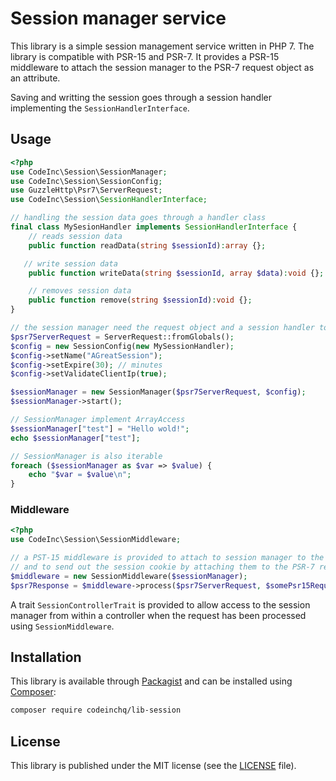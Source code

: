 # Session manager service
This library is a simple session management service written in PHP 7. The library is compatible with PSR-15 and PSR-7. It provides a PSR-15 middleware to attach the session manager to the PSR-7 request object as an attribute. 

Saving and writting the session goes through a session handler implementing the `SessionHandlerInterface`.

## Usage 
```php
<?php
use CodeInc\Session\SessionManager;
use CodeInc\Session\SessionConfig;
use GuzzleHttp\Psr7\ServerRequest;
use CodeInc\Session\SessionHandlerInterface;

// handling the session data goes through a handler class
final class MySesionHandler implements SessionHandlerInterface {
	// reads session data
    public function readData(string $sessionId):array {};

   // write session data
    public function writeData(string $sessionId, array $data):void {};

    // removes session data
    public function remove(string $sessionId):void {};
}

// the session manager need the request object and a session handler to start
$psr7ServerRequest = ServerRequest::fromGlobals();
$config = new SessionConfig(new MySessionHandler);
$config->setName("AGreatSession");
$config->setExpire(30); // minutes
$config->setValidateClientIp(true);

$sessionManager = new SessionManager($psr7ServerRequest, $config);
$sessionManager->start();

// SessionManager implement ArrayAccess 
$sessionManager["test"] = "Hello wold!";
echo $sessionManager["test"];

// SessionManager is also iterable
foreach ($sessionManager as $var => $value) {
	echo "$var = $value\n";
}
```

### Middleware 
```php
<?php
use CodeInc\Session\SessionMiddleware;

// a PST-15 middleware is provided to attach to session manager to the request object
// and to send out the session cookie by attaching them to the PSR-7 response.
$middleware = new SessionMiddleware($sessionManager);
$psr7Response = $middleware->process($psr7ServerRequest, $somePsr15RequestHandler);
```

A trait `SessionControllerTrait` is provided to allow access to the session manager from within a controller when the request has been processed using `SessionMiddleware`.


## Installation
This library is available through [Packagist](https://packagist.org/packages/codeinchq/lib-session) and can be installed using [Composer](https://getcomposer.org/): 

```bash
composer require codeinchq/lib-session
```

## License
This library is published under the MIT license (see the [LICENSE](https://github.com/CodeIncHQ/lib-session/blob/master/LICENSE) file). 

